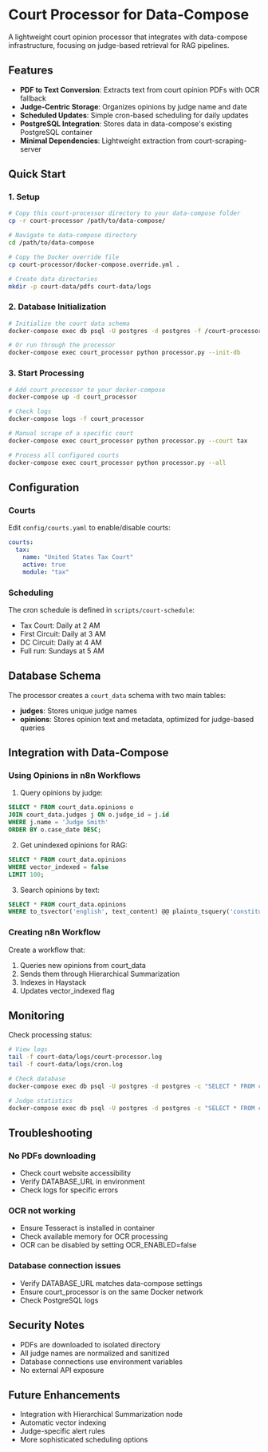# Court Processor for Data-Compose

A lightweight court opinion processor that integrates with data-compose infrastructure, focusing on judge-based retrieval for RAG pipelines.

## Features

- **PDF to Text Conversion**: Extracts text from court opinion PDFs with OCR fallback
- **Judge-Centric Storage**: Organizes opinions by judge name and date
- **Scheduled Updates**: Simple cron-based scheduling for daily updates
- **PostgreSQL Integration**: Stores data in data-compose's existing PostgreSQL container
- **Minimal Dependencies**: Lightweight extraction from court-scraping-server

## Quick Start

### 1. Setup

```bash
# Copy this court-processor directory to your data-compose folder
cp -r court-processor /path/to/data-compose/

# Navigate to data-compose directory
cd /path/to/data-compose

# Copy the Docker override file
cp court-processor/docker-compose.override.yml .

# Create data directories
mkdir -p court-data/pdfs court-data/logs
```

### 2. Database Initialization

```bash
# Initialize the court data schema
docker-compose exec db psql -U postgres -d postgres -f /court-processor/scripts/init_db.sql

# Or run through the processor
docker-compose exec court_processor python processor.py --init-db
```

### 3. Start Processing

```bash
# Add court processor to your docker-compose
docker-compose up -d court_processor

# Check logs
docker-compose logs -f court_processor

# Manual scrape of a specific court
docker-compose exec court_processor python processor.py --court tax

# Process all configured courts
docker-compose exec court_processor python processor.py --all
```

## Configuration

### Courts

Edit `config/courts.yaml` to enable/disable courts:

```yaml
courts:
  tax:
    name: "United States Tax Court"
    active: true
    module: "tax"
```

### Scheduling

The cron schedule is defined in `scripts/court-schedule`:
- Tax Court: Daily at 2 AM
- First Circuit: Daily at 3 AM
- DC Circuit: Daily at 4 AM
- Full run: Sundays at 5 AM

## Database Schema

The processor creates a `court_data` schema with two main tables:

- **judges**: Stores unique judge names
- **opinions**: Stores opinion text and metadata, optimized for judge-based queries

## Integration with Data-Compose

### Using Opinions in n8n Workflows

1. Query opinions by judge:
```sql
SELECT * FROM court_data.opinions o
JOIN court_data.judges j ON o.judge_id = j.id
WHERE j.name = 'Judge Smith'
ORDER BY o.case_date DESC;
```

2. Get unindexed opinions for RAG:
```sql
SELECT * FROM court_data.opinions
WHERE vector_indexed = false
LIMIT 100;
```

3. Search opinions by text:
```sql
SELECT * FROM court_data.opinions
WHERE to_tsvector('english', text_content) @@ plainto_tsquery('constitutional');
```

### Creating n8n Workflow

Create a workflow that:
1. Queries new opinions from court_data
2. Sends them through Hierarchical Summarization
3. Indexes in Haystack
4. Updates vector_indexed flag

## Monitoring

Check processing status:
```bash
# View logs
tail -f court-data/logs/court-processor.log
tail -f court-data/logs/cron.log

# Check database
docker-compose exec db psql -U postgres -d postgres -c "SELECT * FROM court_data.processing_log ORDER BY started_at DESC LIMIT 10;"

# Judge statistics
docker-compose exec db psql -U postgres -d postgres -c "SELECT * FROM court_data.judge_stats ORDER BY opinion_count DESC LIMIT 20;"
```

## Troubleshooting

### No PDFs downloading
- Check court website accessibility
- Verify DATABASE_URL in environment
- Check logs for specific errors

### OCR not working
- Ensure Tesseract is installed in container
- Check available memory for OCR processing
- OCR can be disabled by setting OCR_ENABLED=false

### Database connection issues
- Verify DATABASE_URL matches data-compose settings
- Ensure court_processor is on the same Docker network
- Check PostgreSQL logs

## Security Notes

- PDFs are downloaded to isolated directory
- All judge names are normalized and sanitized
- Database connections use environment variables
- No external API exposure

## Future Enhancements

- Integration with Hierarchical Summarization node
- Automatic vector indexing
- Judge-specific alert rules
- More sophisticated scheduling options